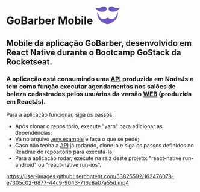 # GoBarber Mobile ![logo](./logo-purple.svg)
## Mobile da aplicação GoBarber, desenvolvido em React Native durante o Bootcamp GoStack da Rocketseat.
### A aplicação está consumindo uma <a href="https://github.com/ManoelPradoMark22/API-GoBarber">API</a> produzida em NodeJs e tem como função executar agendamentos nos salões de beleza cadastrados pelos usuários da versão <a href="https://github.com/ManoelPradoMark22/app-Gobarber-WEB">WEB</a> (produzida em ReactJs).

Para a aplicação funcionar, siga os passos:
<ul>

<li>
Após clonar o repositório, execute "yarn" para adicionar as dependências;
</li>

<li>
Vá no arquivo <a href="https://github.com/ManoelPradoMark22/app-GoBarber-Mobile/blob/master/.env.example">.env.example</a> e faça o que se pede;
</li>

<li>
Caso não tenha a <a href="https://github.com/ManoelPradoMark22/API-GoBarber">API</a> já rodando, clone-a e siga os passos definidos no Readme do repositório para executá-la;
</li>

<li>
Para a aplicação rodar, execute na raiz deste projeto: "react-native run-android" ou "react-native run-ios".
</li>

</ul>

https://user-images.githubusercontent.com/53825592/163476078-e7305c02-6877-44c9-9043-716c8a07a55d.mp4


